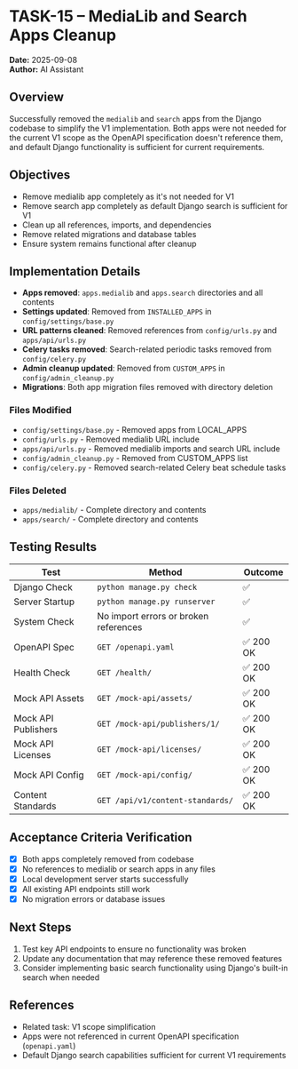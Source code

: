 # TASK-15 – MediaLib and Search Apps Cleanup

**Date:** 2025-09-08  
**Author:** AI Assistant  

## Overview
Successfully removed the `medialib` and `search` apps from the Django codebase to simplify the V1 implementation. Both apps were not needed for the current V1 scope as the OpenAPI specification doesn't reference them, and default Django functionality is sufficient for current requirements.

## Objectives
- Remove medialib app completely as it's not needed for V1
- Remove search app completely as default Django search is sufficient for V1  
- Clean up all references, imports, and dependencies
- Remove related migrations and database tables
- Ensure system remains functional after cleanup

## Implementation Details
- **Apps removed**: `apps.medialib` and `apps.search` directories and all contents
- **Settings updated**: Removed from `INSTALLED_APPS` in `config/settings/base.py`
- **URL patterns cleaned**: Removed references from `config/urls.py` and `apps/api/urls.py`
- **Celery tasks removed**: Search-related periodic tasks removed from `config/celery.py`
- **Admin cleanup updated**: Removed from `CUSTOM_APPS` in `config/admin_cleanup.py`
- **Migrations**: Both app migration files removed with directory deletion

### Files Modified
- `config/settings/base.py` - Removed apps from LOCAL_APPS
- `config/urls.py` - Removed medialib URL include
- `apps/api/urls.py` - Removed medialib imports and search URL include
- `config/admin_cleanup.py` - Removed from CUSTOM_APPS list
- `config/celery.py` - Removed search-related Celery beat schedule tasks

### Files Deleted
- `apps/medialib/` - Complete directory and contents
- `apps/search/` - Complete directory and contents

## Testing Results
| Test | Method | Outcome |
|---|-----|---|
| Django Check | `python manage.py check` | ✅ |
| Server Startup | `python manage.py runserver` | ✅ |
| System Check | No import errors or broken references | ✅ |
| OpenAPI Spec | `GET /openapi.yaml` | ✅ 200 OK |
| Health Check | `GET /health/` | ✅ 200 OK |
| Mock API Assets | `GET /mock-api/assets/` | ✅ 200 OK |
| Mock API Publishers | `GET /mock-api/publishers/1/` | ✅ 200 OK |
| Mock API Licenses | `GET /mock-api/licenses/` | ✅ 200 OK |
| Mock API Config | `GET /mock-api/config/` | ✅ 200 OK |
| Content Standards | `GET /api/v1/content-standards/` | ✅ 200 OK |

## Acceptance Criteria Verification
- [x] Both apps completely removed from codebase
- [x] No references to medialib or search apps in any files  
- [x] Local development server starts successfully
- [x] All existing API endpoints still work
- [x] No migration errors or database issues

## Next Steps
1. Test key API endpoints to ensure no functionality was broken
2. Update any documentation that may reference these removed features
3. Consider implementing basic search functionality using Django's built-in search when needed

## References
- Related task: V1 scope simplification
- Apps were not referenced in current OpenAPI specification (`openapi.yaml`)
- Default Django search capabilities sufficient for current V1 requirements
